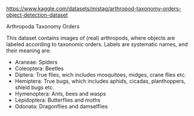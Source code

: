 
https://www.kaggle.com/datasets/mistag/arthropod-taxonomy-orders-object-detection-dataset

Arthropoda Taxonomy Orders

This dataset contains images of (real) arthropods, where objects are labeled according to taxonomic orders.
Labels are systematic names, and their meaning are:
* Araneae: Spiders
* Coleoptera: Beetles
* Diptera: True flies, wich includes mosquitoes, midges, crane flies etc.
* Hemiptera: True bugs, which includes aphids, cicadas, planthoppers, shield bugs etc.
* Hymenoptera: Ants, bees and wasps
* Lepidoptera: Butterflies and moths
* Odonata: Dragonflies and damselflies
